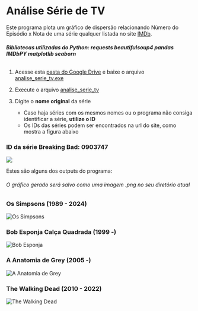 # Análise Série de TV
Este programa plota um gráfico de dispersão relacionando Número do Episódio x Nota de uma série qualquer listada no site [IMDb](https://www.imdb.com/).

###### **Bibliotecas utilizadas do Python: requests beautifulsoup4 pandas IMDbPY matplotlib seaborn**
1. Acesse esta [pasta do Google Drive](https://drive.google.com/drive/folders/1b7_LpHJ6frv23fhCw_6w8k3wiIz30b9d?usp=drive_link) e baixe o arquivo [analise_serie_tv.exe](https://github.com/mathgone/Analise-Serie-de-TV/blob/main/analise_serie_tv.py)
   
3. Execute o arquivo [analise_serie_tv](https://github.com/mathgone/Analise-Serie-de-TV/blob/main/analise_serie_tv.py)

4. Digite o **nome original** da série
    * Caso haja séries com os mesmos nomes ou o programa não consiga identificar a série, **utilize o ID**
    * Os IDs das séries podem ser encontrados na url do site, como mostra a figura abaixo
      
### ID da série Breaking Bad: 0903747
![](https://i.postimg.cc/qvj3FHzL/serie-id.png)

Estes são alguns dos outputs do programa:
###### *O gráfico gerado será salvo como uma imagem .png no seu diretório atual*

### Os Simpsons (1989 - 2024)
![](https://i.postimg.cc/2ScR3SCF/The-Simpsons.png "Os Simpsons")

### Bob Esponja Calça Quadrada (1999 -)
![](https://i.postimg.cc/qvMHk3Hv/Sponge-Bob-Square-Pants.png "Bob Esponja")

### A Anatomia de Grey (2005 -)
![](https://i.postimg.cc/X7g0SghP/Grey-s-Anatomy.png "A Anatomia de Grey")

### The Walking Dead (2010 - 2022)
![](https://i.postimg.cc/m24G5ndM/The-Walking-Dead.png "The Walking Dead")


